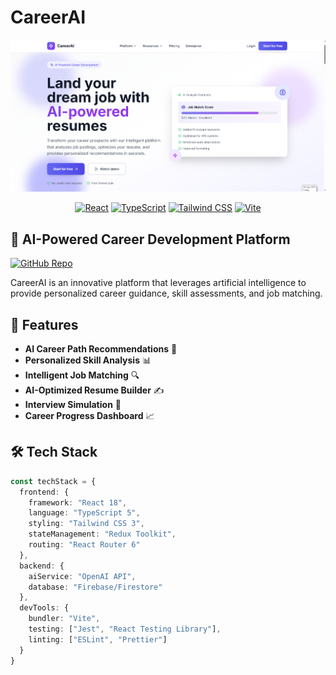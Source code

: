 # CareerAI

<div align="center">
  <img src="CareerAI.png" alt="CareerAI Logo" width="1200" hight="800"/>
  
  [![React](https://img.shields.io/badge/React-18.2-blue)](https://reactjs.org/)
  [![TypeScript](https://img.shields.io/badge/TypeScript-5.0-blue)](https://www.typescriptlang.org/)
  [![Tailwind CSS](https://img.shields.io/badge/Tailwind_CSS-3.3-blue)](https://tailwindcss.com/)
  [![Vite](https://img.shields.io/badge/Vite-4.0-orange)](https://vitejs.dev/)
</div>

## 🚀 AI-Powered Career Development Platform

[![GitHub Repo](https://img.shields.io/badge/GitHub-Repository-blue?logo=github)](https://github.com/MahmoudElhefnawyy/AI-Powered_Career_Developement_Platform)

CareerAI is an innovative platform that leverages artificial intelligence to provide personalized career guidance, skill assessments, and job matching.

## 🌟 Features

- **AI Career Path Recommendations** 🧠
- **Personalized Skill Analysis** 📊
- **Intelligent Job Matching** 🔍
- **AI-Optimized Resume Builder** ✍️
- **Interview Simulation** 💬
- **Career Progress Dashboard** 📈

## 🛠 Tech Stack

```typescript
const techStack = {
  frontend: {
    framework: "React 18",
    language: "TypeScript 5",
    styling: "Tailwind CSS 3",
    stateManagement: "Redux Toolkit",
    routing: "React Router 6"
  },
  backend: {
    aiService: "OpenAI API",
    database: "Firebase/Firestore"
  },
  devTools: {
    bundler: "Vite",
    testing: ["Jest", "React Testing Library"],
    linting: ["ESLint", "Prettier"]
  }
}
